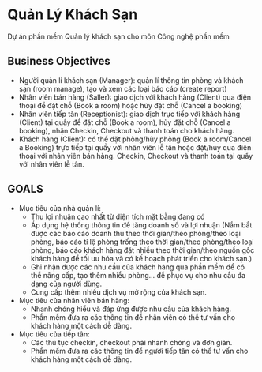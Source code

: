 # Quản Lý Khách Sạn
Dự án phần mềm Quản lý khách sạn cho môn Công nghệ phần mềm
## Business Objectives
- Người quản lí khách sạn (Manager): quản lí thông tin phòng và khách sạn (room manage), tạo và xem các loại báo cáo (create report)
- Nhân viên bán hàng (Saller): giao dịch với khách hàng (Client) qua điện thoại để đặt chỗ (Book a room) hoặc hủy đặt chỗ (Cancel a booking)
- Nhân viên tiếp tân (Receptionist): giao dịch trực tiếp với khách hàng (Client) tại quầy để đặt chỗ (Book a room), hủy đặt chỗ (Cancel a booking), nhận Checkin, Checkout và thanh toán cho khách hàng.
- Khách hàng (Client): có thể đặt phòng/hủy phòng (Book a room/Cancel a Booking) trực tiếp tại quầy với nhân viên lễ tân hoặc đặt/hủy qua điện thoại với nhân viên bán hàng. Checkin, Checkout và thanh toán tại quầy với nhân viên lễ tân.
## GOALS
- Mục tiêu của nhà quản lí:
  - Thu lợi nhuận cao nhất từ diện tích mặt bằng đang có
  - Áp dụng hệ thống thông tin để tăng doanh số và lợi nhuận (Nắm bắt được các báo cáo doanh thu theo thời gian/theo phòng/theo loại phòng, báo cáo tỉ lệ phòng trống theo thời gian/theo phòng/theo loại phòng, báo cáo khách hàng đặt nhiều theo thời gian/theo nguồn gốc khách hàng để tối ưu hóa và có kế hoạch phát triển cho khách sạn.)
  - Ghi nhận được các nhu cầu của khách hàng qua phần mềm để có thể nâng cấp, tạo thêm nhiều phòng... để phục vụ cho nhu cầu đa dạng của người dùng.
  - Cung cấp thêm nhiều dịch vụ mở rộng của khách sạn.
- Mục tiêu của nhân viên bán hàng:
  - Nhanh chóng hiểu và đáp ứng được nhu cầu của khách hàng.
  - Phần mềm đưa ra các thông tin để nhân viên có thể tư vấn cho khách hàng một cách dễ dàng.
- Mục tiêu của tiếp tân:
  - Các thủ tục checkin, checkout phải nhanh chóng và đơn giản.
  - Phần mềm đưa ra các thông tin để người tiếp tân có thể tư vấn cho khách hàng một cách dễ dàng.
